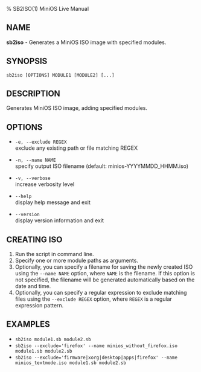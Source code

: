% SB2ISO(1) MiniOS Live Manual

## NAME
**sb2iso** - Generates a MiniOS ISO image with specified modules.

## SYNOPSIS
`sb2iso [OPTIONS] MODULE1 [MODULE2] [...]`

## DESCRIPTION
Generates MiniOS ISO image, adding specified modules.

## OPTIONS
* `-e, --exclude REGEX`  
    exclude any existing path or file matching REGEX

* `-n, --name NAME`  
    specify output ISO filename (default: minios-YYYYMMDD_HHMM.iso)

* `-v, --verbose`  
    increase verbosity level
    
* `--help`  
    display help message and exit

* `--version`  
    display version information and exit

## CREATING ISO
1. Run the script in command line.
2. Specify one or more module paths as arguments.
3. Optionally, you can specify a filename for saving the newly created ISO using the `--name NAME` option, where `NAME` is the filename. If this option is not specified, the filename will be generated automatically based on the date and time.
4. Optionally, you can specify a regular expression to exclude matching files using the `--exclude REGEX` option, where `REGEX` is a regular expression pattern.

## EXAMPLES
- `sb2iso module1.sb module2.sb`
- `sb2iso --exclude='firefox' --name minios_without_firefox.iso module1.sb module2.sb`
- `sb2iso --exclude='firmware|xorg|desktop|apps|firefox' --name minios_textmode.iso module1.sb module2.sb`
